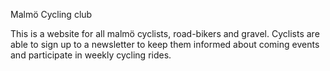 Malmö Cycling club 

This is a website for all malmö cyclists, road-bikers and gravel. 
Cyclists are able to sign up to a newsletter to keep them informed about coming events and participate in weekly cycling rides. 
